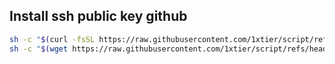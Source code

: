 ## Install ssh public key github
```bash
sh -c "$(curl -fsSL https://raw.githubusercontent.com/1xtier/script/refs/heads/main/srvadmin/ssh_add_key.sh)"
sh -c "$(wget https://raw.githubusercontent.com/1xtier/script/refs/heads/main/srvadmin/ssh_add_key.sh -O -)"
```
